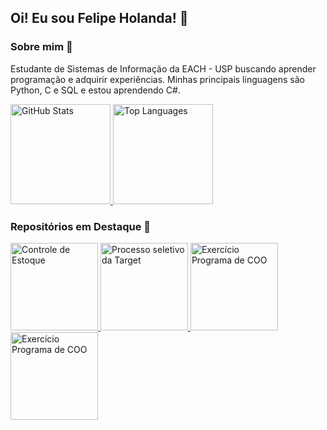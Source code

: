 ## Oi! Eu sou Felipe Holanda! 🚀

### Sobre mim 💬

Estudante de Sistemas de Informação da EACH - USP buscando aprender programação e adquirir experiências.
Minhas principais linguagens são Python, C e SQL e estou aprendendo C#.

<div>
  <a href="https://github.com/felmdx">
    <img height ="160" alt="GitHub Stats" src="https://github-readme-stats.vercel.app/api?username=felmdx&count_private=true&show_icons=true&theme=tokyonight"/>
    <img height ="160" alt="Top Languages" src="https://github-readme-stats.vercel.app/api/top-langs/?username=felmdx&layout=compact&theme=tokyonight&hide=starlark,html" />
  </a>
</div>

### Repositórios em Destaque 💬

<div>
<a href="https://github.com/felmdx/Controle_de_Estoque">
  <img  alt="Controle de Estoque" height="140" src="https://github-readme-stats.vercel.app/api/pin/?username=felmdx&repo=Controle_de_Estoque&theme=tokyonight" />
</a>
<a href="https://github.com/felmdx/Target_Process">
  <img  alt="Processo seletivo da Target" height="140" src="https://github-readme-stats.vercel.app/api/pin/?username=felmdx&repo=Target_Process&theme=tokyonight" />
</a>
<a href="https://github.com/felmdx/ep_coo">
  <img  alt="Exercício Programa de COO" height="140" src="https://github-readme-stats.vercel.app/api/pin/?username=felmdx&repo=ep_coo&theme=tokyonight" />
</a>
<a href="https://github.com/felmdx/ep_coo](https://github.com/felmdx/ivoryit-testeestagio">
  <img  alt="Exercício Programa de COO" height="140" src="https://github-readme-stats.vercel.app/api/pin/?username=felmdx&repo=ivoryit-testeestagio&theme=tokyonight" />
</a>
 </div>
